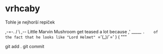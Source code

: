 # vrhcaby

Tohle je nejhorší repíček

   ,-=-.
  /     \  ,-- Little Marvin Mushroom get teased a lot because
,' _____ `.    of the fact that he looks like "Lord Helmet"
`='\(_)/`='
    ) (
    """

git add .
git commit
